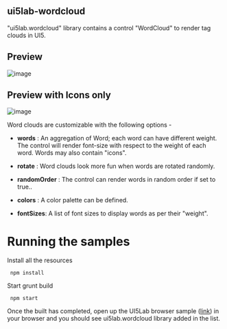 ## ui5lab-wordcloud
"ui5lab.wordcloud" library contains a control "WordCloud" to render tag clouds in UI5.

## Preview
![image](https://user-images.githubusercontent.com/7377491/34742350-dcb2e33e-f5ab-11e7-8083-f37d9eafebf6.png)

## Preview with Icons only
![image](https://user-images.githubusercontent.com/7377491/34742364-f2f8e800-f5ab-11e7-85a6-a9d3c3ec4b0a.png)


Word clouds are customizable with the following options -
- **words** : An aggregation of Word; each word can have different weight. The control will render font-size with respect to the weight of each word. Words may also contain "icons".

- **rotate** : Word clouds look more fun when words are rotated randomly.

- **randomOrder** : The control can render words in random order if set to true..

- **colors** : A color palette can be defined.

- **fontSizes**: A list of font sizes to display words as per their "weight".



# Running the samples

Install all the resources
~~~~
 npm install
~~~~

Start grunt build
~~~~
 npm start
~~~~

Once the built has completed, open up the UI5Lab browser sample ([link](http://localhost:8083/test-resources/ui5lab/browser/index.html "UI5Lab browser sample")) in your browser and you should see ui5lab.wordcloud library added in the list.
